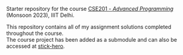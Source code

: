 Starter repository for the course [CSE201 - *Advanced Programming*](https://techtree.iiitd.edu.in/viewDescription/filename?=CSE201) (Monsoon 2023), IIIT Delhi.  
  
This repository contains all of my assignment solutions completed throughout the course.  
The course project has been added as a submodule and can also be accessed at [stick-hero](https://github.com/rahisenpai/stick-hero).